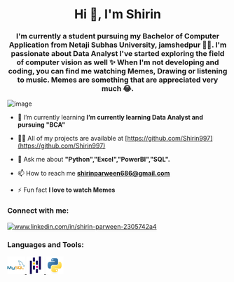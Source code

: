 <h1 align="center">Hi 👋, I'm Shirin</h1>
<h3 align="center">I'm currently a student pursuing my Bachelor of Computer Application from Netaji Subhas University, jamshedpur 🧑‍🎓. I'm passionate about Data Analyst I've started exploring the field of computer vision as well ✨ When I'm not developing and coding, you can find me watching Memes, Drawing or listening to music. Memes are something that are appreciated very much 😂.</h3>



![image](https://github.com/Shirin997/Shirin997/assets/157870774/26a245f8-b895-4be4-a923-aefd630bbfb1) 







- 🌱 I’m currently learning **I’m currently learning Data Analyst and pursuing "BCA"**

- 👨‍💻 All of my projects are available at [https://github.com/Shirin997](https://github.com/Shirin997)

- 💬 Ask me about **"Python","Excel","PowerBI","SQL".**

- 📫 How to reach me **shirinparween686@gmail.com**

- ⚡ Fun fact **I love to watch Memes**

<h3 align="left">Connect with me:</h3>
<p align="left">
<a href="https://linkedin.com/in/www.linkedin.com/in/shirin-parween-2305742a4" target="blank"><img align="center" src="https://raw.githubusercontent.com/rahuldkjain/github-profile-readme-generator/master/src/images/icons/Social/linked-in-alt.svg" alt="www.linkedin.com/in/shirin-parween-2305742a4" height="30" width="40" /></a>
</p>

<h3 align="left">Languages and Tools:</h3>
<p align="left"> <a href="https://www.mysql.com/" target="_blank" rel="noreferrer"> <img src="https://raw.githubusercontent.com/devicons/devicon/master/icons/mysql/mysql-original-wordmark.svg" alt="mysql" width="40" height="40"/> </a> <a href="https://pandas.pydata.org/" target="_blank" rel="noreferrer"> <img src="https://raw.githubusercontent.com/devicons/devicon/2ae2a900d2f041da66e950e4d48052658d850630/icons/pandas/pandas-original.svg" alt="pandas" width="40" height="40"/> </a> <a href="https://www.python.org" target="_blank" rel="noreferrer"> <img src="https://raw.githubusercontent.com/devicons/devicon/master/icons/python/python-original.svg" alt="python" width="40" height="40"/> </a> </p>

